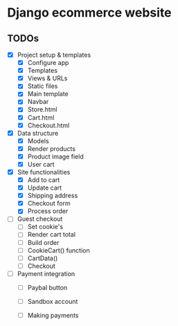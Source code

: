 # Django ecommerce website


## TODOs

- [x] Project setup & templates
  - [x] Configure app
  - [x] Templates
  - [x] Views & URLs
  - [x] Static files
  - [x] Main template
  - [x] Navbar
  - [x] Store.html
  - [x] Cart.html
  - [x] Checkout.html
- [x] Data structure
  - [x] Models
  - [x] Render products
  - [x] Product image field
  - [x] User cart
- [x] Site functionalities
  - [x] Add to cart
  - [x] Update cart
  - [x] Shipping address
  - [x] Checkout form
  - [x] Process order
- [ ] Guest checkout
  - [ ] Set cookie's
  - [ ] Render cart total
  - [ ] Build order
  - [ ] CookieCart() function
  - [ ] CartData()
  - [ ] Checkout
- [ ] Payment integration
  - [ ] Paybal button
  - [ ] Sandbox account
  - [ ] Making payments

